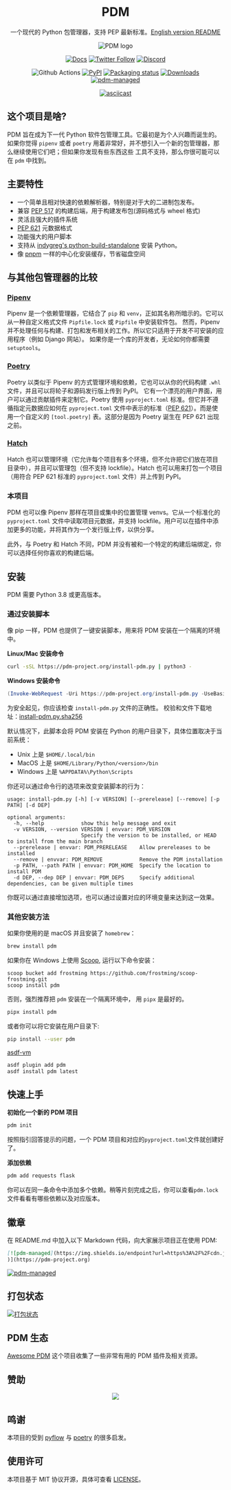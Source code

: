 <div align="center">

# PDM

一个现代的 Python 包管理器，支持 PEP 最新标准。[English version README](README.md)

![PDM logo](https://raw.githubusercontents.com/pdm-project/pdm/main/docs/assets/logo_big.png)

[![Docs](https://img.shields.io/badge/Docs-mkdocs-blue?style=for-the-badge)](https://pdm-project.org)
[![Twitter Follow](https://img.shields.io/twitter/follow/pdm_project?label=get%20updates&logo=twitter&style=for-the-badge)](https://twitter.com/pdm_project)
[![Discord](https://img.shields.io/discord/824472774965329931?label=discord&logo=discord&style=for-the-badge)](https://discord.gg/Phn8smztpv)

![Github Actions](https://github.com/pdm-project/pdm/workflows/Tests/badge.svg)
[![PyPI](https://img.shields.io/pypi/v/pdm?logo=python&logoColor=%23cccccc)](https://pypi.org/project/pdm)
[![Packaging status](https://repology.org/badge/tiny-repos/pdm.svg)](https://repology.org/project/pdm/versions)
[![Downloads](https://pepy.tech/badge/pdm/week)](https://pepy.tech/project/pdm)
[![pdm-managed](https://img.shields.io/endpoint?url=https%3A%2F%2Fcdn.jsdelivr.net%2Fgh%2Fpdm-project%2F.github%2Fbadge.json)](https://pdm-project.org)

[![asciicast](https://asciinema.org/a/jnifN30pjfXbO9We2KqOdXEhB.svg)](https://asciinema.org/a/jnifN30pjfXbO9We2KqOdXEhB)

</div>

## 这个项目是啥?

PDM 旨在成为下一代 Python 软件包管理工具。它最初是为个人兴趣而诞生的。如果你觉得 `pipenv` 或者
`poetry` 用着非常好，并不想引入一个新的包管理器，那么继续使用它们吧；但如果你发现有些东西这些
工具不支持，那么你很可能可以在 `pdm` 中找到。

## 主要特性

- 一个简单且相对快速的依赖解析器，特别是对于大的二进制包发布。
- 兼容 [PEP 517] 的构建后端，用于构建发布包(源码格式与 wheel 格式)
- 灵活且强大的插件系统
- [PEP 621] 元数据格式
- 功能强大的用户脚本
- 支持从 [indygreg's python-build-standalone](https://github.com/indygreg/python-build-standalone) 安装 Python。
- 像 [pnpm] 一样的中心化安装缓存，节省磁盘空间

[pep 517]: https://www.python.org/dev/peps/pep-0517
[pep 621]: https://www.python.org/dev/peps/pep-0621
[pnpm]: https://pnpm.io/motivation#saving-disk-space-and-boosting-installation-speed

## 与其他包管理器的比较

### [Pipenv](https://pipenv.pypa.io)

Pipenv 是一个依赖管理器，它结合了 `pip` 和 `venv`，正如其名称所暗示的。它可以从一种自定义格式文件 `Pipfile.lock` 或 `Pipfile` 中安装软件包。
然而，Pipenv 并不处理任何与构建、打包和发布相关的工作。所以它只适用于开发不可安装的应用程序（例如 Django 网站）。
如果你是一个库的开发者，无论如何你都需要 `setuptools`。

### [Poetry](https://python-poetry.org)

Poetry 以类似于 Pipenv 的方式管理环境和依赖，它也可以从你的代码构建 `.whl` 文件，并且可以将轮子和源码发行版上传到 PyPI。
它有一个漂亮的用户界面，用户可以通过贡献插件来定制它。Poetry 使用 `pyproject.toml` 标准。但它并不遵循指定元数据应如何在 `pyproject.toml` 文件中表示的标准（[PEP 621]）。而是使用一个自定义的 `[tool.poetry]` 表。这部分是因为 Poetry 诞生在 PEP 621 出现之前。

### [Hatch](https://hatch.pypa.io)

Hatch 也可以管理环境（它允许每个项目有多个环境，但不允许把它们放在项目目录中），并且可以管理包（但不支持 lockfile）。Hatch 也可以用来打包一个项目（用符合 PEP 621 标准的 `pyproject.toml` 文件）并上传到 PyPI。

### 本项目

PDM 也可以像 Pipenv 那样在项目或集中的位置管理 venvs。它从一个标准化的 `pyproject.toml` 文件中读取项目元数据，并支持 lockfile。用户可以在插件中添加更多的功能，并将其作为一个发行版上传，以供分享。

此外，与 Poetry 和 Hatch 不同，PDM 并没有被和一个特定的构建后端绑定，你可以选择任何你喜欢的构建后端。

## 安装

PDM 需要 Python 3.8 或更高版本。

### 通过安装脚本

像 pip 一样，PDM 也提供了一键安装脚本，用来将 PDM 安装在一个隔离的环境中。

**Linux/Mac 安装命令**

```bash
curl -sSL https://pdm-project.org/install-pdm.py | python3 -
```

**Windows 安装命令**

```powershell
(Invoke-WebRequest -Uri https://pdm-project.org/install-pdm.py -UseBasicParsing).Content | py -
```

为安全起见，你应该检查 `install-pdm.py` 文件的正确性。
校验和文件下载地址：[install-pdm.py.sha256](https://pdm-project.org/install-pdm.py.sha256)

默认情况下，此脚本会将 PDM 安装在 Python 的用户目录下，具体位置取决于当前系统：

- Unix 上是 `$HOME/.local/bin`
- MacOS 上是 `$HOME/Library/Python/<version>/bin`
- Windows 上是 `%APPDATA%\Python\Scripts`

你还可以通过命令行的选项来改变安装脚本的行为：

```
usage: install-pdm.py [-h] [-v VERSION] [--prerelease] [--remove] [-p PATH] [-d DEP]

optional arguments:
  -h, --help            show this help message and exit
  -v VERSION, --version VERSION | envvar: PDM_VERSION
                        Specify the version to be installed, or HEAD to install from the main branch
  --prerelease | envvar: PDM_PRERELEASE    Allow prereleases to be installed
  --remove | envvar: PDM_REMOVE            Remove the PDM installation
  -p PATH, --path PATH | envvar: PDM_HOME  Specify the location to install PDM
  -d DEP, --dep DEP | envvar: PDM_DEPS     Specify additional dependencies, can be given multiple times
```

你既可以通过直接增加选项，也可以通过设置对应的环境变量来达到这一效果。

### 其他安装方法

如果你使用的是 macOS 并且安装了 `homebrew`：

```bash
brew install pdm
```

如果你在 Windows 上使用 [Scoop](https://scoop.sh/), 运行以下命令安装：

```
scoop bucket add frostming https://github.com/frostming/scoop-frostming.git
scoop install pdm
```

否则，强烈推荐把 `pdm` 安装在一个隔离环境中， 用 `pipx` 是最好的。

```bash
pipx install pdm
```

或者你可以将它安装在用户目录下:

```bash
pip install --user pdm
```

[asdf-vm](https://asdf-vm.com/)

```bash
asdf plugin add pdm
asdf install pdm latest
```

## 快速上手

**初始化一个新的 PDM 项目**

```bash
pdm init
```

按照指引回答提示的问题，一个 PDM 项目和对应的`pyproject.toml`文件就创建好了。

**添加依赖**

```bash
pdm add requests flask
```

你可以在同一条命令中添加多个依赖。稍等片刻完成之后，你可以查看`pdm.lock`文件看看有哪些依赖以及对应版本。

## 徽章

在 README.md 中加入以下 Markdown 代码，向大家展示项目正在使用 PDM:

```markdown
[![pdm-managed](https://img.shields.io/endpoint?url=https%3A%2F%2Fcdn.jsdelivr.net%2Fgh%2Fpdm-project%2F.github%2Fbadge.json
)](https://pdm-project.org)
```

[![pdm-managed](https://img.shields.io/endpoint?url=https%3A%2F%2Fcdn.jsdelivr.net%2Fgh%2Fpdm-project%2F.github%2Fbadge.json
)](https://pdm-project.org)

## 打包状态

[![打包状态](https://repology.org/badge/vertical-allrepos/pdm.svg)](https://repology.org/project/pdm/versions)

## PDM 生态

[Awesome PDM](https://github.com/pdm-project/awesome-pdm) 这个项目收集了一些非常有用的 PDM 插件及相关资源。

## 赞助

<p align="center">
    <a href="https://cdn.jsdelivr.net/gh/pdm-project/sponsors/sponsors.svg">
        <img src="https://cdn.jsdelivr.net/gh/pdm-project/sponsors/sponsors.svg"/>
    </a>
</p>

## 鸣谢

本项目的受到 [pyflow] 与 [poetry] 的很多启发。

[pyflow]: https://github.com/David-OConnor/pyflow
[poetry]: https://github.com/python-poetry/poetry

## 使用许可

本项目基于 MIT 协议开源，具体可查看 [LICENSE](LICENSE)。
